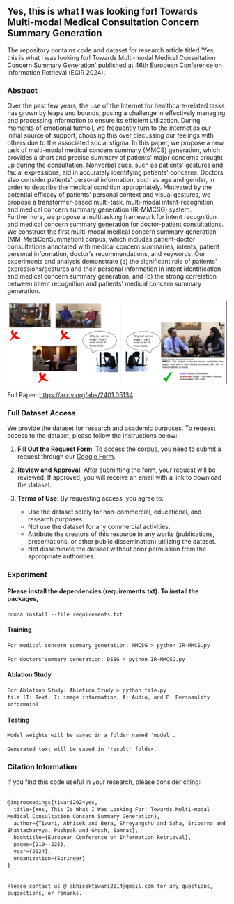 ## Yes, this is what I was looking for! Towards Multi-modal Medical Consultation Concern Summary Generation

The repository contains code and dataset for research article titled 'Yes, this is what I was looking for! Towards Multi-modal Medical Consultation Concern Summary Generation' published at 46th European Conference on Information Retrieval (ECIR 2024). 

### Abstract
Over the past few years, the use of the Internet for healthcare-related tasks has grown by leaps and bounds, posing a challenge in effectively managing and processing information to ensure its efficient utilization. During moments of emotional turmoil, we frequently turn to the internet as our initial source of support, choosing this over discussing our feelings with others due to the associated social stigma. In this paper, we propose a new task of multi-modal medical concern summary (MMCS) generation, which provides a short and precise summary of patients' major concerns brought up during the consultation. Nonverbal cues, such as patients' gestures and facial expressions, aid in accurately identifying patients' concerns. Doctors also consider patients' personal information, such as age and gender, in order to describe the medical condition appropriately. Motivated by the potential efficacy of patients' personal context and visual gestures, we propose a transformer-based multi-task, multi-modal intent-recognition, and medical concern summary generation (IR-MMCSG) system. Furthermore, we propose a multitasking framework for intent recognition and medical concern summary generation for doctor-patient consultations. We construct the first multi-modal medical concern summary generation (MM-MediConSummation) corpus, which includes patient-doctor consultations annotated with medical concern summaries, intents, patient personal information, doctor's recommendations, and keywords. Our experiments and analysis demonstrate (a) the significant role of patients' expressions/gestures and their personal information in intent identification and medical concern summary generation, and (b) the strong correlation between intent recognition and patients' medical concern summary generation.

![Working](https://github.com/NLP-RL/MMCSG/blob/main/MMCSG.png)

Full Paper: https://arxiv.org/abs/2401.05134

### Full Dataset Access

We provide the dataset for research and academic purposes. To request access to the dataset, please follow the instructions below:

1. **Fill Out the Request Form**: To access the corpus, you need to submit a request through our [Google Form](https://forms.gle/C5q7jDprPGsCuYcD6).

2. **Review and Approval**: After submitting the form, your request will be reviewed. If approved, you will receive an email with a link to download the dataset.

3. **Terms of Use**: By requesting access, you agree to:
    - Use the dataset solely for non-commercial, educational, and research purposes.
    - Not use the dataset for any commercial activities.
    - Attribute the creators of this resource in any works (publications, presentations, or other public dissemination) utilizing the dataset.
    - Not disseminate the dataset without prior permission from the appropriate authorities.

### Experiment 

#### Please install the dependencies (requirements.txt). To install the packages, 

    conda install --file requirements.txt

#### Training

    For medical concern summary generation: MMCSG > python IR-MMCS.py

    For doctors'summary generation: DSSG > python IR-MMCSG.py
    
#### Ablation Study

    For Ablation Study: Ablation Study > python file.py
    file (T: Text, I: image information, A: Audio, and P: Persoanlity informain)

#### Testing 

    Model weights will be saved in a folder named 'model'.

    Generated text will be saved in 'result' folder. 

### Citation Information 
If you find this code useful in your research, please consider citing:
~~~~

@inproceedings{tiwari2024yes,
  title={Yes, This Is What I Was Looking For! Towards Multi-modal Medical Consultation Concern Summary Generation},
  author={Tiwari, Abhisek and Bera, Shreyangshu and Saha, Sriparna and Bhattacharyya, Pushpak and Ghosh, Samrat},
  booktitle={European Conference on Information Retrieval},
  pages={210--225},
  year={2024},
  organization={Springer}
}


Please contact us @ abhisektiwari2014@gmail.com for any questions, suggestions, or remarks.
